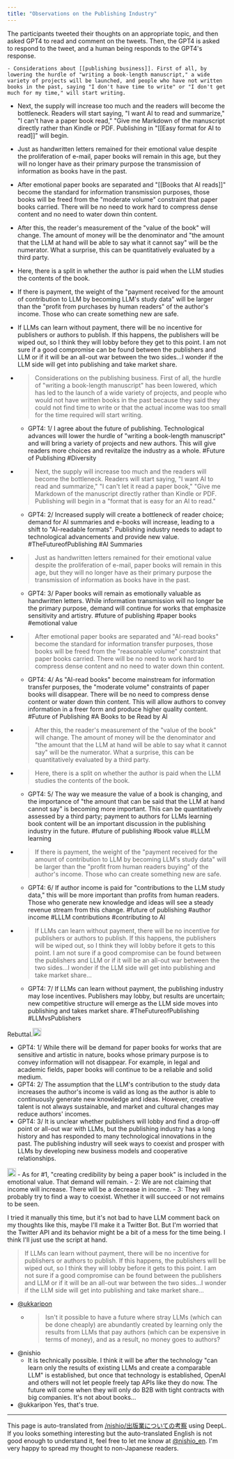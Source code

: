 ```yaml
---
title: "Observations on the Publishing Industry"
---
```


The participants tweeted their thoughts on an appropriate topic, and then asked GPT4 to read and comment on the tweets. Then, the GPT4 is asked to respond to the tweet, and a human being responds to the GPT4's response.

    - Considerations about [[publishing business]]. First of all, by lowering the hurdle of "writing a book-length manuscript," a wide variety of projects will be launched, and people who have not written books in the past, saying "I don't have time to write" or "I don't get much for my time," will start writing.
- Next, the supply will increase too much and the readers will become the bottleneck. Readers will start saying, "I want AI to read and summarize," "I can't have a paper book read," "Give me Markdown of the manuscript directly rather than Kindle or PDF. Publishing in "[[Easy format for AI to read]]" will begin.
- Just as handwritten letters remained for their emotional value despite the proliferation of e-mail, paper books will remain in this age, but they will no longer have as their primary purpose the transmission of information as books have in the past.
- After emotional paper books are separated and "[[Books that AI reads]]" become the standard for information transmission purposes, those books will be freed from the "moderate volume" constraint that paper books carried. There will be no need to work hard to compress dense content and no need to water down thin content.
- After this, the reader's measurement of the "value of the book" will change. The amount of money will be the denominator and "the amount that the LLM at hand will be able to say what it cannot say" will be the numerator. What a surprise, this can be quantitatively evaluated by a third party.
- Here, there is a split in whether the author is paid when the LLM studies the contents of the book.
- If there is payment, the weight of the "payment received for the amount of contribution to LLM by becoming LLM's study data" will be larger than the "profit from purchases by human readers" of the author's income. Those who can create something new are safe.
- If LLMs can learn without payment, there will be no incentive for publishers or authors to publish. If this happens, the publishers will be wiped out, so I think they will lobby before they get to this point. I am not sure if a good compromise can be found between the publishers and LLM or if it will be an all-out war between the two sides...I wonder if the LLM side will get into publishing and take market share.


- > Considerations on the publishing business. First of all, the hurdle of "writing a book-length manuscript" has been lowered, which has led to the launch of a wide variety of projects, and people who would not have written books in the past because they said they could not find time to write or that the actual income was too small for the time required will start writing.
    - GPT4: 1/ I agree about the future of publishing. Technological advances will lower the hurdle of "writing a book-length manuscript" and will bring a variety of projects and new authors. This will give readers more choices and revitalize the industry as a whole. #Future of Publishing #Diversity
- > Next, the supply will increase too much and the readers will become the bottleneck. Readers will start saying, "I want AI to read and summarize," "I can't let it read a paper book," "Give me Markdown of the manuscript directly rather than Kindle or PDF. Publishing will begin in a "format that is easy for an AI to read."
    - GPT4: 2/ Increased supply will create a bottleneck of reader choice; demand for AI summaries and e-books will increase, leading to a shift to "AI-readable formats". Publishing industry needs to adapt to technological advancements and provide new value. #TheFutureofPublishing #AI Summaries
- > Just as handwritten letters remained for their emotional value despite the proliferation of e-mail, paper books will remain in this age, but they will no longer have as their primary purpose the transmission of information as books have in the past.
    - GPT4: 3/ Paper books will remain as emotionally valuable as handwritten letters. While information transmission will no longer be the primary purpose, demand will continue for works that emphasize sensitivity and artistry. #future of publishing #paper books #emotional value
- > After emotional paper books are separated and "AI-read books" become the standard for information transfer purposes, those books will be freed from the "reasonable volume" constraint that paper books carried. There will be no need to work hard to compress dense content and no need to water down thin content.
    - GPT4: 4/ As "AI-read books" become mainstream for information transfer purposes, the "moderate volume" constraints of paper books will disappear. There will be no need to compress dense content or water down thin content. This will allow authors to convey information in a freer form and produce higher quality content. #Future of Publishing #A Books to be Read by AI
- > After this, the reader's measurement of the "value of the book" will change. The amount of money will be the denominator and "the amount that the LLM at hand will be able to say what it cannot say" will be the numerator. What a surprise, this can be quantitatively evaluated by a third party.
- > Here, there is a split on whether the author is paid when the LLM studies the contents of the book.
    - GPT4: 5/ The way we measure the value of a book is changing, and the importance of "the amount that can be said that the LLM at hand cannot say" is becoming more important. This can be quantitatively assessed by a third party; payment to authors for LLMs learning book content will be an important discussion in the publishing industry in the future. #future of publishing #book value #LLLM learning
- > If there is payment, the weight of the "payment received for the amount of contribution to LLM by becoming LLM's study data" will be larger than the "profit from human readers buying" of the author's income. Those who can create something new are safe.
    - GPT4: 6/ If author income is paid for "contributions to the LLM study data," this will be more important than profits from human readers. Those who generate new knowledge and ideas will see a steady revenue stream from this change. #future of publishing #author income #LLLM contributions #contributing to AI
- > If LLMs can learn without payment, there will be no incentive for publishers or authors to publish. If this happens, the publishers will be wiped out, so I think they will lobby before it gets to this point. I am not sure if a good compromise can be found between the publishers and LLM or if it will be an all-out war between the two sides...I wonder if the LLM side will get into publishing and take market share...
    - GPT4: 7/ If LLMs can learn without payment, the publishing industry may lose incentives. Publishers may lobby, but results are uncertain; new competitive structure will emerge as the LLM side moves into publishing and takes market share. #TheFutureofPublishing #LLMvsPublishers

Rebuttal.<img src='https://scrapbox.io/api/pages/nishio-en/nishio/icon' alt='nishio.icon' height="19.5"/>
- GPT4: 1/ While there will be demand for paper books for works that are sensitive and artistic in nature, books whose primary purpose is to convey information will not disappear. For example, in legal and academic fields, paper books will continue to be a reliable and solid medium.
- GPT4: 2/ The assumption that the LLM's contribution to the study data increases the author's income is valid as long as the author is able to continuously generate new knowledge and ideas. However, creative talent is not always sustainable, and market and cultural changes may reduce authors' incomes.
- GPT4: 3/ It is unclear whether publishers will lobby and find a drop-off point or all-out war with LLMs, but the publishing industry has a long history and has responded to many technological innovations in the past. The publishing industry will seek ways to coexist and prosper with LLMs by developing new business models and cooperative relationships.

<img src='https://scrapbox.io/api/pages/nishio-en/nishio/icon' alt='nishio.icon' height="19.5"/>
- As for #1, "creating credibility by being a paper book" is included in the emotional value. That demand will remain.
- 2: We are not claiming that income will increase. There will be a decrease in income.
- 3: They will probably try to find a way to coexist. Whether it will succeed or not remains to be seen.

I tried it manually this time, but it's not bad to have LLM comment back on my thoughts like this, maybe I'll make it a Twitter Bot. But I'm worried that the Twitter API and its behavior might be a bit of a mess for the time being. I think I'll just use the script at hand.

> If LLMs can learn without payment, there will be no incentive for publishers or authors to publish. If this happens, the publishers will be wiped out, so I think they will lobby before it gets to this point. I am not sure if a good compromise can be found between the publishers and LLM or if it will be an all-out war between the two sides...I wonder if the LLM side will get into publishing and take market share...
- [@ukkaripon](https://twitter.com/ukkaripon/status/1637051223147958273?s=20)
    - > Isn't it possible to have a future where stray LLMs (which can be done cheaply) are abundantly created by learning only the results from LLMs that pay authors (which can be expensive in terms of money), and as a result, no money goes to authors?
- @nishio
    - It is technically possible. I think it will be after the technology "can learn only the results of existing LLMs and create a comparable LLM" is established, but once that technology is established, OpenAI and others will not let people freely tap APIs like they do now. The future will come when they will only do B2B with tight contracts with big companies. It's not about books...
- @ukkaripon Yes, that's true.

---
This page is auto-translated from [/nishio/出版業についての考察](https://scrapbox.io/nishio/出版業についての考察) using DeepL. If you looks something interesting but the auto-translated English is not good enough to understand it, feel free to let me know at [@nishio_en](https://twitter.com/nishio_en). I'm very happy to spread my thought to non-Japanese readers.